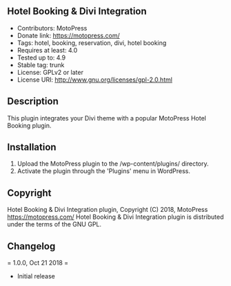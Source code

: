 ## Hotel Booking & Divi Integration
* Contributors: MotoPress
* Donate link: https://motopress.com/
* Tags: hotel, booking, reservation, divi, hotel booking
* Requires at least: 4.0
* Tested up to: 4.9
* Stable tag: trunk
* License: GPLv2 or later
* License URI: http://www.gnu.org/licenses/gpl-2.0.html

## Description 
This plugin integrates your Divi theme with a popular MotoPress Hotel Booking plugin.

## Installation 
1. Upload the MotoPress plugin to the /wp-content/plugins/ directory.
2. Activate the plugin through the 'Plugins' menu in WordPress.

## Copyright
Hotel Booking & Divi Integration plugin, Copyright (C) 2018, MotoPress https://motopress.com/
Hotel Booking & Divi Integration plugin is distributed under the terms of the GNU GPL.

## Changelog

= 1.0.0, Oct 21 2018 =
* Initial release
